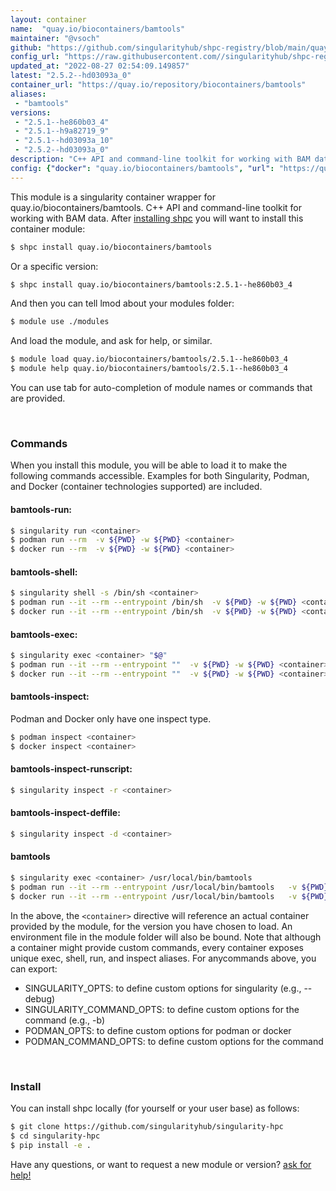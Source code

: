 ```yaml
---
layout: container
name:  "quay.io/biocontainers/bamtools"
maintainer: "@vsoch"
github: "https://github.com/singularityhub/shpc-registry/blob/main/quay.io/biocontainers/bamtools/container.yaml"
config_url: "https://raw.githubusercontent.com//singularityhub/shpc-registry/main/quay.io/biocontainers/bamtools/container.yaml"
updated_at: "2022-08-27 02:54:09.149857"
latest: "2.5.2--hd03093a_0"
container_url: "https://quay.io/repository/biocontainers/bamtools"
aliases:
 - "bamtools"
versions:
 - "2.5.1--he860b03_4"
 - "2.5.1--h9a82719_9"
 - "2.5.1--hd03093a_10"
 - "2.5.2--hd03093a_0"
description: "C++ API and command-line toolkit for working with BAM data."
config: {"docker": "quay.io/biocontainers/bamtools", "url": "https://quay.io/repository/biocontainers/bamtools", "maintainer": "@marcodelapierre", "description": "C++ API and command-line toolkit for working with BAM data.", "latest": {"2.5.2--hd03093a_0": "sha256:599e39895bf24cd8cbbccda2a09609dc54435523298147d872267d94dfa19804"}, "tags": {"2.5.1--he860b03_4": "sha256:40bc7f10591d9ed34c75a789e286fec80cd1e5d642b10274d09b09f494e14831", "2.5.1--h9a82719_9": "sha256:1df72d906a4db1f47d71516a8f026eecd614271f9c4c8e5e8ccde9210fcde227", "2.5.1--hd03093a_10": "sha256:a5b2a2e6c9d080f478adb5fa5406b6a2a808489d999911c1a9752a227ccd8c6b", "2.5.2--hd03093a_0": "sha256:599e39895bf24cd8cbbccda2a09609dc54435523298147d872267d94dfa19804"}, "aliases": {"bamtools": "/usr/local/bin/bamtools"}}
---
```


This module is a singularity container wrapper for quay.io/biocontainers/bamtools.
C++ API and command-line toolkit for working with BAM data.
After [installing shpc](#install) you will want to install this container module:


```bash
$ shpc install quay.io/biocontainers/bamtools
```

Or a specific version:

```bash
$ shpc install quay.io/biocontainers/bamtools:2.5.1--he860b03_4
```

And then you can tell lmod about your modules folder:

```bash
$ module use ./modules
```

And load the module, and ask for help, or similar.

```bash
$ module load quay.io/biocontainers/bamtools/2.5.1--he860b03_4
$ module help quay.io/biocontainers/bamtools/2.5.1--he860b03_4
```

You can use tab for auto-completion of module names or commands that are provided.

<br>

### Commands

When you install this module, you will be able to load it to make the following commands accessible.
Examples for both Singularity, Podman, and Docker (container technologies supported) are included.

#### bamtools-run:

```bash
$ singularity run <container>
$ podman run --rm  -v ${PWD} -w ${PWD} <container>
$ docker run --rm  -v ${PWD} -w ${PWD} <container>
```

#### bamtools-shell:

```bash
$ singularity shell -s /bin/sh <container>
$ podman run --it --rm --entrypoint /bin/sh  -v ${PWD} -w ${PWD} <container>
$ docker run --it --rm --entrypoint /bin/sh  -v ${PWD} -w ${PWD} <container>
```

#### bamtools-exec:

```bash
$ singularity exec <container> "$@"
$ podman run --it --rm --entrypoint ""  -v ${PWD} -w ${PWD} <container> "$@"
$ docker run --it --rm --entrypoint ""  -v ${PWD} -w ${PWD} <container> "$@"
```

#### bamtools-inspect:

Podman and Docker only have one inspect type.

```bash
$ podman inspect <container>
$ docker inspect <container>
```

#### bamtools-inspect-runscript:

```bash
$ singularity inspect -r <container>
```

#### bamtools-inspect-deffile:

```bash
$ singularity inspect -d <container>
```


#### bamtools
       
```bash
$ singularity exec <container> /usr/local/bin/bamtools
$ podman run --it --rm --entrypoint /usr/local/bin/bamtools   -v ${PWD} -w ${PWD} <container> -c " $@"
$ docker run --it --rm --entrypoint /usr/local/bin/bamtools   -v ${PWD} -w ${PWD} <container> -c " $@"
```



In the above, the `<container>` directive will reference an actual container provided
by the module, for the version you have chosen to load. An environment file in the
module folder will also be bound. Note that although a container
might provide custom commands, every container exposes unique exec, shell, run, and
inspect aliases. For anycommands above, you can export:

 - SINGULARITY_OPTS: to define custom options for singularity (e.g., --debug)
 - SINGULARITY_COMMAND_OPTS: to define custom options for the command (e.g., -b)
 - PODMAN_OPTS: to define custom options for podman or docker
 - PODMAN_COMMAND_OPTS: to define custom options for the command

<br>
  
### Install

You can install shpc locally (for yourself or your user base) as follows:

```bash
$ git clone https://github.com/singularityhub/singularity-hpc
$ cd singularity-hpc
$ pip install -e .
```

Have any questions, or want to request a new module or version? [ask for help!](https://github.com/singularityhub/singularity-hpc/issues)